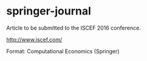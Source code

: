 springer-journal
================

Article to be submitted to the ISCEF 2016 conference. 

http://www.iscef.com/

Format: Computational Economics (Springer)